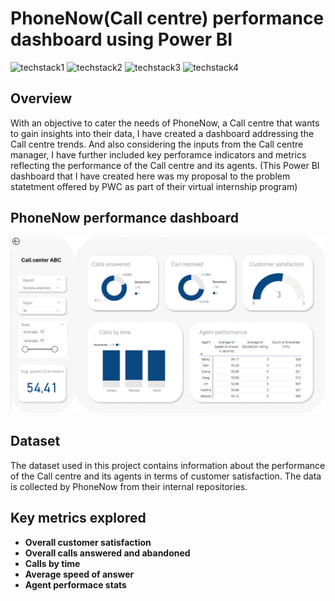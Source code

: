 # PhoneNow(Call centre) performance dashboard using Power BI

![techstack1](https://camo.githubusercontent.com/ecef4c543198952452b882c5551593f6c6a7f1f4a2b304d61b0d79ce7cbf1bad/68747470733a2f2f696d672e736869656c64732e696f2f62616467652f706f7765725f62692d4632433831313f7374796c653d666f722d7468652d6261646765266c6f676f3d706f7765726269266c6f676f436f6c6f723d626c61636b)
![techstack2](https://camo.githubusercontent.com/b0dd0c2b3bbe007ae4eef1f59c17c24ce53a334ad46bfdb80b5c841eaeccdde3/68747470733a2f2f696d672e736869656c64732e696f2f62616467652f6d61726b646f776e2d2532333030303030302e7376673f7374796c653d666f722d7468652d6261646765266c6f676f3d6d61726b646f776e266c6f676f436f6c6f723d7768697465)
![techstack3](https://camo.githubusercontent.com/3accba4a9c3c86c5cd18300b2fc80c4890666662e6ea18361d16d9974a6d8590/68747470733a2f2f696d672e736869656c64732e696f2f62616467652f4d6963726f736f66745f457863656c2d3231373334363f7374796c653d666f722d7468652d6261646765266c6f676f3d6d6963726f736f66742d657863656c266c6f676f436f6c6f723d7768697465)
![techstack4](https://camo.githubusercontent.com/a0089bc3cb81a201fafb501952309feba97e5062e0bda984b24d5906670bba12/68747470733a2f2f696d672e736869656c64732e696f2f62616467652f4d6963726f736f66745f506f776572506f696e742d4237343732413f7374796c653d666f722d7468652d6261646765266c6f676f3d6d6963726f736f66742d706f776572706f696e74266c6f676f436f6c6f723d7768697465)


## Overview

With an objective to cater the needs of PhoneNow, a Call centre that wants to gain insights into their data, I have created a dashboard addressing the Call centre trends. And also considering the inputs from the Call centre manager, I have further included key perforamce indicators and metrics reflecting the performance of the Call centre and its agents. (This Power BI dashboard that I have created here was my proposal to the problem statetment offered by PWC as part of their virtual internship program)

## PhoneNow performance dashboard

![PhoneNow performance dashboard](https://github.com/SuryaNageshBabu/Surya_Data_Analyst_Portfolio/blob/main/Screenshot%202024-04-23%20114012.png)



## Dataset

The dataset used in this project contains information about the performance of the Call centre and its agents in terms of customer satisfaction. The data is collected by PhoneNow from their internal repositories.

## Key metrics explored

- **Overall customer satisfaction**
- **Overall calls answered and abandoned**
- **Calls by time**
- **Average speed of answer**
- **Agent performace stats**


